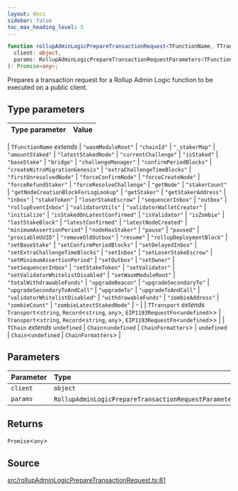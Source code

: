 ```yaml
---
layout: docs
sidebar: false
toc_max_heading_level: 5
---
```


```ts
function rollupAdminLogicPrepareTransactionRequest<TFunctionName, TTransport, TChain>(
  client: object,
  params: RollupAdminLogicPrepareTransactionRequestParameters<TFunctionName>,
): Promise<any>;
```

Prepares a transaction request for a Rollup Admin Logic function to be
executed on a public client.

## Type parameters

| Type parameter | Value |
| :------------- | :---- |

| `TFunctionName` _extends_
\| `"wasmModuleRoot"`
\| `"chainId"`
\| `"_stakerMap"`
\| `"amountStaked"`
\| `"latestStakedNode"`
\| `"currentChallenge"`
\| `"isStaked"`
\| `"baseStake"`
\| `"bridge"`
\| `"challengeManager"`
\| `"confirmPeriodBlocks"`
\| `"createNitroMigrationGenesis"`
\| `"extraChallengeTimeBlocks"`
\| `"firstUnresolvedNode"`
\| `"forceConfirmNode"`
\| `"forceCreateNode"`
\| `"forceRefundStaker"`
\| `"forceResolveChallenge"`
\| `"getNode"`
\| `"stakerCount"`
\| `"getNodeCreationBlockForLogLookup"`
\| `"getStaker"`
\| `"getStakerAddress"`
\| `"inbox"`
\| `"stakeToken"`
\| `"loserStakeEscrow"`
\| `"sequencerInbox"`
\| `"outbox"`
\| `"rollupEventInbox"`
\| `"validatorUtils"`
\| `"validatorWalletCreator"`
\| `"initialize"`
\| `"isStakedOnLatestConfirmed"`
\| `"isValidator"`
\| `"isZombie"`
\| `"lastStakeBlock"`
\| `"latestConfirmed"`
\| `"latestNodeCreated"`
\| `"minimumAssertionPeriod"`
\| `"nodeHasStaker"`
\| `"pause"`
\| `"paused"`
\| `"proxiableUUID"`
\| `"removeOldOutbox"`
\| `"resume"`
\| `"rollupDeploymentBlock"`
\| `"setBaseStake"`
\| `"setConfirmPeriodBlocks"`
\| `"setDelayedInbox"`
\| `"setExtraChallengeTimeBlocks"`
\| `"setInbox"`
\| `"setLoserStakeEscrow"`
\| `"setMinimumAssertionPeriod"`
\| `"setOutbox"`
\| `"setOwner"`
\| `"setSequencerInbox"`
\| `"setStakeToken"`
\| `"setValidator"`
\| `"setValidatorWhitelistDisabled"`
\| `"setWasmModuleRoot"`
\| `"totalWithdrawableFunds"`
\| `"upgradeBeacon"`
\| `"upgradeSecondaryTo"`
\| `"upgradeSecondaryToAndCall"`
\| `"upgradeTo"`
\| `"upgradeToAndCall"`
\| `"validatorWhitelistDisabled"`
\| `"withdrawableFunds"`
\| `"zombieAddress"`
\| `"zombieCount"`
\| `"zombieLatestStakedNode"` | - |
| `TTransport` _extends_ `Transport`\<`string`, `Record`\<`string`, `any`\>, `EIP1193RequestFn`\<`undefined`\>\> | `Transport`\<`string`, `Record`\<`string`, `any`\>, `EIP1193RequestFn`\<`undefined`\>\> |
| `TChain` _extends_ `undefined` \| `Chain`\<`undefined` \| `ChainFormatters`\> | `undefined` \| `Chain`\<`undefined` \| `ChainFormatters`\> |

## Parameters

| Parameter | Type                                                                     |
| :-------- | :----------------------------------------------------------------------- |
| `client`  | `object`                                                                 |
| `params`  | `RollupAdminLogicPrepareTransactionRequestParameters`\<`TFunctionName`\> |

## Returns

`Promise`\<`any`\>

## Source

[src/rollupAdminLogicPrepareTransactionRequest.ts:81](https://github.com/OffchainLabs/arbitrum-orbit-sdk/blob/cfcbd32d6879cf7817a33b24f062a0fd879ea257/src/rollupAdminLogicPrepareTransactionRequest.ts#L81)
